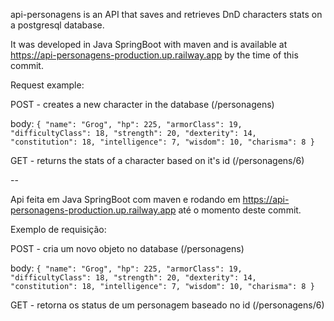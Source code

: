 api-personagens is an API that saves and retrieves DnD characters stats on a postgresql database.

It was developed in Java SpringBoot with maven and is available at https://api-personagens-production.up.railway.app by the time of this commit.

Request example:

POST - creates a new character in the database (/personagens)

body: ```{
  "name": "Grog",
  "hp": 225,
  "armorClass": 19,
  "difficultyClass": 18,
  "strength": 20,
  "dexterity": 14,
  "constitution": 18,
  "intelligence": 7,
  "wisdom": 10,
  "charisma": 8
}```

GET - returns the stats of a character based on it's id (/personagens/6)

--

Api feita em Java SpringBoot com maven e rodando em https://api-personagens-production.up.railway.app até o momento deste commit.

Exemplo de requisição:

POST - cria um novo objeto no database (/personagens)

body: ```{
  "name": "Grog",
  "hp": 225,
  "armorClass": 19,
  "difficultyClass": 18,
  "strength": 20,
  "dexterity": 14,
  "constitution": 18,
  "intelligence": 7,
  "wisdom": 10,
  "charisma": 8
}```

GET - retorna os status de um personagem baseado no id (/personagens/6)
